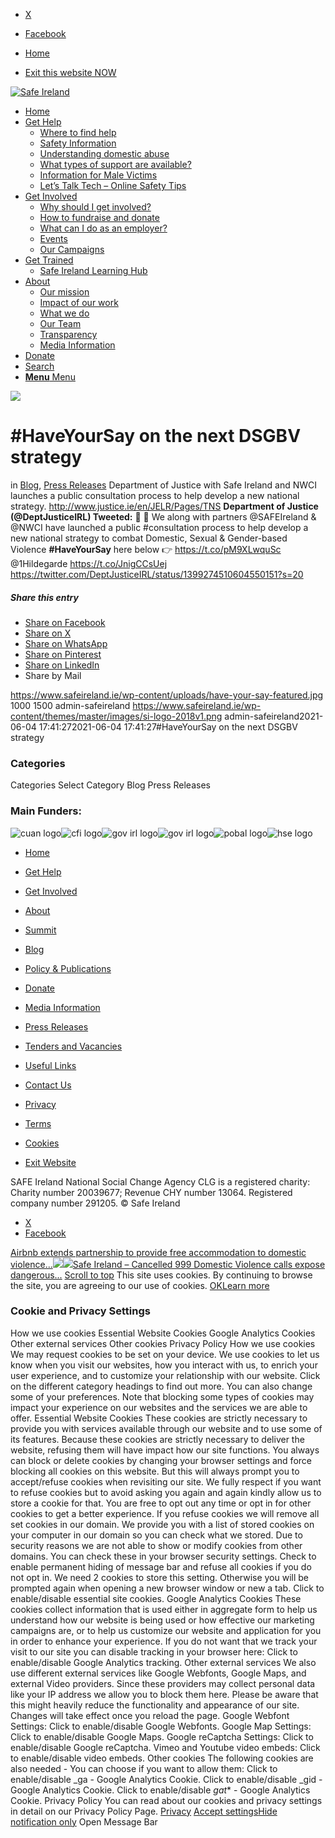   * [X](https://twitter.com/SAFEIreland "X")
  * [Facebook](https://www.facebook.com/safe.ireland "Facebook")


  * [Home](https://www.safeireland.ie/)
  * [Exit this website NOW](https://www.google.ie/)


[![Safe Ireland](https://www.safeireland.ie/wp-content/themes/master/images/si-logo-2018v1.png)](https://www.safeireland.ie/)
  * [Home](https://www.safeireland.ie/)
  * [Get Help](https://www.safeireland.ie/get-help/)
    * [Where to find help](https://www.safeireland.ie/get-help/where-to-find-help/)
    * [Safety Information](https://www.safeireland.ie/get-help/safety-information/)
    * [Understanding domestic abuse](https://www.safeireland.ie/get-help/understanding-domestic-abuse/)
    * [What types of support are available?](https://www.safeireland.ie/get-help/what-types-of-support-are-available/)
    * [Information for Male Victims](https://www.safeireland.ie/get-help/information-for-male-victims/)
    * [Let’s Talk Tech – Online Safety Tips](https://www.safeireland.ie/lets-talk-tech-online-safety-tips/)
  * [Get Involved](https://www.safeireland.ie/get-involved/)
    * [Why should I get involved?](https://www.safeireland.ie/get-involved/why-should-i-get-involved/)
    * [How to fundraise and donate](https://www.safeireland.ie/get-involved/how-to-fundraise-and-donate/)
    * [What can I do as an employer?](https://www.safeireland.ie/get-involved/what-can-i-do-as-an-employer/)
    * [Events](https://www.safeireland.ie/get-involved/events/)
    * [Our Campaigns](https://www.safeireland.ie/get-involved/our-campaigns/)
  * [Get Trained](https://www.safeireland.ie/haveyoursay-on-the-next-dsgbv-strategy/)
    * [Safe Ireland Learning Hub](https://www.safeireland.ie/safe-ireland-learning-hub/)
  * [About](https://www.safeireland.ie/about/)
    * [Our mission](https://www.safeireland.ie/about/our-mission/)
    * [Impact of our work](https://www.safeireland.ie/about/impact-of-our-work/)
    * [What we do](https://www.safeireland.ie/about/what-we-do/)
    * [Our Team](https://www.safeireland.ie/about/our-team/)
    * [Transparency](https://www.safeireland.ie/about/transparency/)
    * [Media Information](https://www.safeireland.ie/about/media-information/)
  * [Donate](https://www.safeireland.ie/get-involved/how-to-fundraise-and-donate/)
  * [Search](https://www.safeireland.ie/haveyoursay-on-the-next-dsgbv-strategy/?s=)
  * [ **Menu** Menu ](https://www.safeireland.ie/haveyoursay-on-the-next-dsgbv-strategy/)


[![](https://www.safeireland.ie/wp-content/uploads/have-your-say-featured-845x500.jpg)](https://www.safeireland.ie/wp-content/uploads/have-your-say-featured-1030x687.jpg "have-your-say-featured")
# #HaveYourSay on the next DSGBV strategy
in [Blog](https://www.safeireland.ie/category/blog/), [Press Releases](https://www.safeireland.ie/category/press-releases/)
Department of Justice with Safe Ireland and NWCI launches a public consultation process to help develop a new national strategy.
<http://www.justice.ie/en/JELR/Pages/TNS>
**Department of Justice (@DeptJusticeIRL) Tweeted:**
🚨 📢 We along with partners @SAFEIreland & @NWCI have launched a public #consultation process to help develop a new national strategy to combat Domestic, Sexual & Gender-based Violence
**#HaveYourSay** here below 👉 <https://t.co/pM9XLwquSc> @1Hildegarde <https://t.co/JnigCCsUej>
<https://twitter.com/DeptJusticeIRL/status/1399274510604550151?s=20>
##### Share this entry
  * [Share on Facebook](https://www.facebook.com/sharer.php?u=https://www.safeireland.ie/haveyoursay-on-the-next-dsgbv-strategy/&t=%23HaveYourSay%20on%20the%20next%20DSGBV%20strategy)
  * [Share on X](https://twitter.com/share?text=%23HaveYourSay%20on%20the%20next%20DSGBV%20strategy&url=https://www.safeireland.ie/?p=8465)
  * [Share on WhatsApp](https://api.whatsapp.com/send?text=https://www.safeireland.ie/haveyoursay-on-the-next-dsgbv-strategy/)
  * [Share on Pinterest](https://pinterest.com/pin/create/button/?url=https%3A%2F%2Fwww.safeireland.ie%2Fhaveyoursay-on-the-next-dsgbv-strategy%2F&description=%23HaveYourSay%20on%20the%20next%20DSGBV%20strategy&media=https%3A%2F%2Fwww.safeireland.ie%2Fwp-content%2Fuploads%2Fhave-your-say-featured-705x470.jpg)
  * [Share on LinkedIn](https://linkedin.com/shareArticle?mini=true&title=%23HaveYourSay%20on%20the%20next%20DSGBV%20strategy&url=https://www.safeireland.ie/haveyoursay-on-the-next-dsgbv-strategy/)
  * Share by Mail


https://www.safeireland.ie/wp-content/uploads/have-your-say-featured.jpg 1000 1500 admin-safeireland https://www.safeireland.ie/wp-content/themes/master/images/si-logo-2018v1.png admin-safeireland2021-06-04 17:41:272021-06-04 17:41:27#HaveYourSay on the next DSGBV strategy
### Categories
Categories Select Category Blog Press Releases
### Main Funders:
![cuan logo](https://www.safeireland.ie/wp-content/uploads/logo-cuan.png)![cfi logo](https://www.safeireland.ie/wp-content/uploads/logo-cfi.png)![gov irl logo](https://www.safeireland.ie/wp-content/uploads/logo-goi2.png)![gov irl logo](https://www.safeireland.ie/wp-content/uploads/logo-doj.png)![pobal logo](https://www.safeireland.ie/wp-content/uploads/logo-pobal.png)![hse logo](https://www.safeireland.ie/wp-content/uploads/logo-hse.png)
  * [Home](https://www.safeireland.ie/)
  * [Get Help](https://www.safeireland.ie/get-help/)
  * [Get Involved](https://www.safeireland.ie/get-involved/)
  * [About](https://www.safeireland.ie/about/)
  * [Summit](https://www.safeireland.ie/?page_id=3620)
  * [Blog](https://www.safeireland.ie/blog/)


  * [Policy & Publications](https://www.safeireland.ie/policy-publications/)
  * [Donate](https://www.safeireland.ie/get-involved/how-to-fundraise-and-donate/)
  * [Media Information](https://www.safeireland.ie/about/media-information/)
  * [Press Releases](https://www.safeireland.ie/about/media-information/press-releases/)
  * [Tenders and Vacancies](https://www.safeireland.ie/tenders-and-vacancies/)
  * [Useful Links](https://www.safeireland.ie/links/)


  * [Contact Us](https://www.safeireland.ie/contact-us/)
  * [Privacy](https://www.safeireland.ie/privacy/)
  * [Terms](https://www.safeireland.ie/terms/)
  * [Cookies](https://www.safeireland.ie/cookies/)
  * [Exit Website](https://www.google.ie)


SAFE Ireland National Social Change Agency CLG is a registered charity: Charity number 20039677; Revenue CHY number 13064. Registered company number 291205.
© Safe Ireland 
  * [X](https://twitter.com/SAFEIreland "X")
  * [Facebook](https://www.facebook.com/safe.ireland "Facebook")


[Airbnb extends partnership to provide free accommodation to domestic violence...![](https://www.safeireland.ie/wp-content/uploads/airbnb-featured-80x80.jpg)](https://www.safeireland.ie/airbnb-extends-partnership-to-provide-free-accommodation-to-domestic-violence-survivors/)[![](https://www.safeireland.ie/wp-content/uploads/999-dv-cancel-safe-ireland-80x80.jpg)Safe Ireland – Cancelled 999 Domestic Violence calls expose dangerous...](https://www.safeireland.ie/safe-ireland-cancelled-999-domestic-violence-calls-expose-dangerous-practice-out-dated-technologies-and-unreliable-data/)
[Scroll to top](https://www.safeireland.ie/haveyoursay-on-the-next-dsgbv-strategy/#top "Scroll to top")
This site uses cookies. By continuing to browse the site, you are agreeing to our use of cookies.
[OK](https://www.safeireland.ie/haveyoursay-on-the-next-dsgbv-strategy/)[Learn more](https://www.safeireland.ie/haveyoursay-on-the-next-dsgbv-strategy/)
### Cookie and Privacy Settings
How we use cookies
Essential Website Cookies
Google Analytics Cookies
Other external services
Other cookies
Privacy Policy
How we use cookies
We may request cookies to be set on your device. We use cookies to let us know when you visit our websites, how you interact with us, to enrich your user experience, and to customize your relationship with our website. 
Click on the different category headings to find out more. You can also change some of your preferences. Note that blocking some types of cookies may impact your experience on our websites and the services we are able to offer.
Essential Website Cookies
These cookies are strictly necessary to provide you with services available through our website and to use some of its features.
Because these cookies are strictly necessary to deliver the website, refusing them will have impact how our site functions. You always can block or delete cookies by changing your browser settings and force blocking all cookies on this website. But this will always prompt you to accept/refuse cookies when revisiting our site.
We fully respect if you want to refuse cookies but to avoid asking you again and again kindly allow us to store a cookie for that. You are free to opt out any time or opt in for other cookies to get a better experience. If you refuse cookies we will remove all set cookies in our domain.
We provide you with a list of stored cookies on your computer in our domain so you can check what we stored. Due to security reasons we are not able to show or modify cookies from other domains. You can check these in your browser security settings.
Check to enable permanent hiding of message bar and refuse all cookies if you do not opt in. We need 2 cookies to store this setting. Otherwise you will be prompted again when opening a new browser window or new a tab.
Click to enable/disable essential site cookies.
Google Analytics Cookies
These cookies collect information that is used either in aggregate form to help us understand how our website is being used or how effective our marketing campaigns are, or to help us customize our website and application for you in order to enhance your experience.
If you do not want that we track your visit to our site you can disable tracking in your browser here:
Click to enable/disable Google Analytics tracking.
Other external services
We also use different external services like Google Webfonts, Google Maps, and external Video providers. Since these providers may collect personal data like your IP address we allow you to block them here. Please be aware that this might heavily reduce the functionality and appearance of our site. Changes will take effect once you reload the page.
Google Webfont Settings:
Click to enable/disable Google Webfonts.
Google Map Settings:
Click to enable/disable Google Maps.
Google reCaptcha Settings:
Click to enable/disable Google reCaptcha.
Vimeo and Youtube video embeds:
Click to enable/disable video embeds.
Other cookies
The following cookies are also needed - You can choose if you want to allow them:
Click to enable/disable _ga - Google Analytics Cookie.
Click to enable/disable _gid - Google Analytics Cookie.
Click to enable/disable _gat_* - Google Analytics Cookie.
Privacy Policy
You can read about our cookies and privacy settings in detail on our Privacy Policy Page. 
[Privacy](https://www.safeireland.ie/privacy/)
[Accept settings](https://www.safeireland.ie/haveyoursay-on-the-next-dsgbv-strategy/ "Allow to use cookies, you always can modify used cookies and services")[Hide notification only](https://www.safeireland.ie/haveyoursay-on-the-next-dsgbv-strategy/ "Do not allow to use cookies or services - some functionality on our site might not work as expected.")
Open Message Bar
